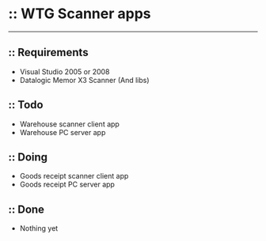 # :: WTG Scanner apps
---
## :: Requirements
- Visual Studio 2005 or 2008
- Datalogic Memor X3 Scanner (And libs)

## :: Todo 
- Warehouse scanner client app
- Warehouse PC server app

## :: Doing
- Goods receipt scanner client app
- Goods receipt PC server app

## :: Done
- Nothing yet
